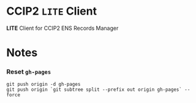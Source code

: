 # CCIP2 `LITE` Client

**LITE** Client for CCIP2 ENS Records Manager

# Notes

### Reset `gh-pages`

```shell
git push origin -d gh-pages
git push origin `git subtree split --prefix out origin gh-pages` --force
```
